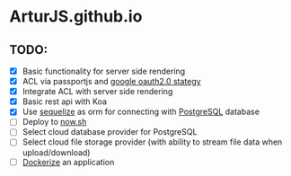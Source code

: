 # ArturJS.github.io

## TODO:
- [x] Basic functionality for server side rendering
- [x] ACL via passportjs and [google oauth2.0 stategy](https://github.com/jaredhanson/passport-google-oauth2)
- [x] Integrate ACL with server side rendering
- [x] Basic rest api with Koa
- [x] Use [sequelize](https://github.com/sequelize/sequelize/) as orm for connecting with [PostgreSQL](https://www.postgresql.org/) database
- [ ] Deploy to [now.sh](https://zeit.co/now)
- [ ] Select cloud database provider for PostgreSQL 
- [ ] Select cloud file storage provider (with ability to stream file data when upload/download) 
- [ ] [Dockerize](https://docs.docker.com/get-started/part2/#dockerfile) an application

